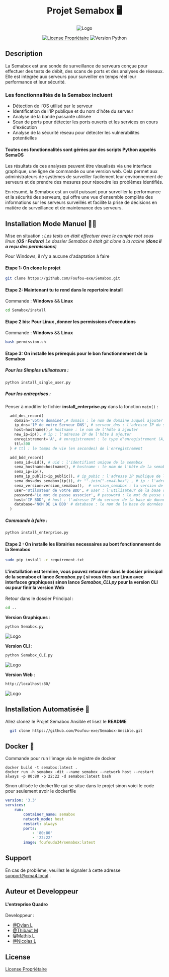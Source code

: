 <div align="center">
  <h1>Projet Semabox 🖥️</h1>

  ![Logo](https://github.com/Foufou-exe/Semabox/blob/dev/.github/Logo_Banniere.png?raw=true)

  [![License Propriétaire](https://img.shields.io/badge/License-Propri%C3%A9taire-green.svg)](https://github.com/Foufou-exe/Semabox/blob/main/license)
  ![Version Python](https://img.shields.io/badge/Compatible-Python%203.11.1-yellow.svg)

</div>

## Description

La Semabox est une sonde de surveillance de serveurs conçue pour effectuer des tests de débit, des scans de ports et des analyses de réseaux. Elle est intégrée aux serveurs pour surveiller en temps réel leur performance et leur sécurité.

### Les fonctionnalités de la Semabox incluent

- Détection de l'OS utilisé par le serveur
- Identification de l'IP publique et du nom d'hôte du serveur
- Analyse de la bande passante utilisée
- Scan de ports pour détecter les ports ouverts et les services en cours d'exécution
- Analyse de la sécurité réseau pour détecter les vulnérabilités potentielles

#### Toutes ces fonctionnalités sont gérées par des scripts Python appelés **SemaOS**

Les résultats de ces analyses peuvent être visualisés via une interface graphique, une ligne de commande ou une version web. Cela permet aux administrateurs de systèmes de surveiller facilement leur environnement de serveurs et de prendre des mesures pour résoudre les problèmes identifiés.

En résumé, la Semabox est un outil puissant pour surveiller la performance et la sécurité des serveurs, qui offre une vue d'ensemble complète des informations sur les serveurs surveillés et facilite la prise de décisions en matière de surveillance et de maintenance des serveurs.

## Installation Mode Manuel 👩‍🌾

Mise en situation :
*Les tests on était effectuer avec le compte root sous linux (**OS : Fedora**)*
*Le dossier Semabox à était git clone à la racine (**donc il a reçu des permissions**)*

Pour Windows, il n'y a aucune d'adaptation à faire
#### **Etape 1**: On clone le projet

```bash
git clone https://github.com/Foufou-exe/Semabox.git
```

#### **Etape 2**: Maintenant tu te rend dans le repertoire **install**

Commande : **Windows** && **Linux**

```bash
cd Semabox/install
```

#### **Etape 2 bis**: Pour Linux ,donner les permissions d'executions

Commande : **Windows** && **Linux**

```bash
bash permission.sh
```

#### **Etape 3**: On installe les prérequis pour le bon fonctionnement de la Semabox

##### *Pour les Simples utilisateurs* :

```bash
python install_single_user.py
```

##### *Pour les entreprises* :

Penser à modifier le fichier **install_enterprise.py** dans la fonction `main()` :

```Python
  add_dns_record(
    domain='votre domaine',# domain : le nom de domaine auquel ajouter l'enregistrement
    ip_dns='IP de votre Serveur DNS', # serveur_dns : l'adresse IP du serveur DNS auquel envoyer la requête
    host=hostname(),# hostname : le nom de l'hôte à ajouter 
    new_ip=ip(), # ip : l'adresse IP de l'hôte à ajouter
    enregistrement='A', # enregistrement : le type d'enregistrement (A, AAAA, etc.)
    ttl=300 
  ) # ttl : le temps de vie (en secondes) de l'enregistrement

  add_bdd_record(
    sema_id=uid(), # uid : l'identifiant unique de la semabox
    sema_hostname=hostname(), # hostname : le nom de l'hôte de la semabox
    sema_ip=ip(),
    sema_ip_public=ip_public(), # ip_pubic : l'adresse IP publique de la semabox 
    sema_dns=dns_semabox(ip()), #+ "".join(".cma4.box") , # ip : l'adresse IP de la semabox
    sema_version=version_semabox(),  # version_semabox : la version de la semabox
    user='Utilsateur de votre BDD', # user : l'utilisateur de la base de données
    password='Le mot de passe associer', # password : le mot de passe de l'utilisateur
    host='IP BDD', # host : l'adresse IP du serveur de la base de données
    database='NOM DE LA BDD' # database : le nom de la base de données
  )

```

##### Commande à faire : 

```bash
python install_enterprise.py
```

#### **Etape 2** : On installe les librairies necessaires au bont fonctionnement de la Semabox

```bash
sudo pip install -r requirement.txt
```

#### L'installation est termine, vous pouvez retourner dans le dossier principal de la semabox et lance *Semabox.py* ( **si vous êtes sur Linux avec interfaces graphiques**) sinon lance *Semabox_CLI.py* pour **la version CLI** ou pour finir **la version Web**

Retour dans le dossier Principal :

```bash
cd ..
```

**Version Graphiques** :

```bash
python Semabox.py
```

![Logo](https://github.com/Foufou-exe/Semabox/blob/dev/.github/Semabox.png?raw=true)

**Version CLI** :

```bash
python Semabox_CLI.py
```

![Logo](https://github.com/Foufou-exe/Semabox/blob/dev/.github/Semabox_CLI.png?raw=true)

**Version Web** :

```bash
http://localhost:80/
```

![Logo](https://github.com/Foufou-exe/Semabox/blob/dev/.github/SemaWEB.png?raw=true)

## Installation Automatisée 🤖

Allez clonez le Projet Semabox Ansible et lisez le **README**

```bash
  git clone https://github.com/Foufou-exe/Semabox-Ansible.git
```

## Docker 🐳

Commande pour run l'image via le registre de docker

```docker
docker build -t semabox:latest .
docker run -h semabox -dit --name semabox --network host --restart always -p 80:80 -p 22:22 -d semabox:latest bash
```

Sinon utilisée le dockerfile qui se situe dans le projet sinon voici le code pour seulement avoir le dockerfile

```docker-compose.yml
version: '3.3'
services:
    run:
        container_name: semabox
        network_mode: host
        restart: always
        ports:
            - '80:80'
            - '22:22'
        image: foufoudu34/semabox:latest

```

## Support

En cas de problème, veuillez le signaler à cette adresse support@cma4.local .

## Auteur et Developpeur

#### L'entreprise Quadro

Developpeur :

- [@Dylan L](https://github.com/thorbeorn)
- [@Thibaut M](https://github.com/Foufou-exe) 
- [@Mathis L](https://github.com/mathislef34)
- [@Nicolas L](https://github.com/nicolasLlinares)

## License

[License Propriétaire](https://github.com/Foufou-exe/Semabox/blob/main/license)
